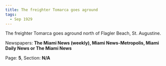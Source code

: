 ```yaml
---  
title: The freighter Tomarca goes aground  
tags:  
  - Sep 1929  
---  
```

  
The freighter Tomarca goes aground north of Flagler Beach, St. Augustine.  
  
Newspapers: **The Miami News (weekly), Miami News-Metropolis, Miami Daily News or The Miami News**  
  
Page: **5**, Section: **N/A** 

